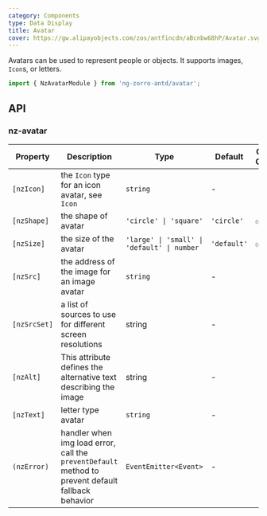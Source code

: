 ```yaml
---
category: Components
type: Data Display
title: Avatar
cover: https://gw.alipayobjects.com/zos/antfincdn/aBcnbw68hP/Avatar.svg
---
```


Avatars can be used to represent people or objects. It supports images, `Icon`s, or letters.

```ts
import { NzAvatarModule } from 'ng-zorro-antd/avatar';
```

## API

### nz-avatar

| Property | Description | Type | Default | Global Config |
| -------- | ----------- | ---- | ------- | ------------- |
| `[nzIcon]` | the `Icon` type for an icon avatar, see `Icon` | `string` | - |
| `[nzShape]` | the shape of avatar | `'circle' \| 'square'` | `'circle'` | ✅ |
| `[nzSize]` | the size of the avatar | `'large' \| 'small' \| 'default' \| number` | `'default'` | ✅ |
| `[nzSrc]` | the address of the image for an image avatar | `string` | - |
| `[nzSrcSet]` | a list of sources to use for different screen resolutions | string | - |
| `[nzAlt]` | This attribute defines the alternative text describing the image | string | - |
| `[nzText]` | letter type avatar | `string` | - |
| `(nzError)` | handler when img load error, call the `preventDefault` method to prevent default fallback behavior | `EventEmitter<Event>` | - |
